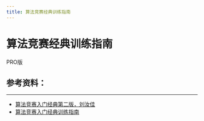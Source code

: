 ```yaml
---
title: 算法竞赛经典训练指南
---
```


# 算法竞赛经典训练指南

PRO版

## 参考资料：

***
- [算法竞赛入门经典第二版，刘汝佳](https://book.douban.com/subject/25902102/)
- [算法竞赛入门经典训练指南](https://book.douban.com/subject/20254543/)
